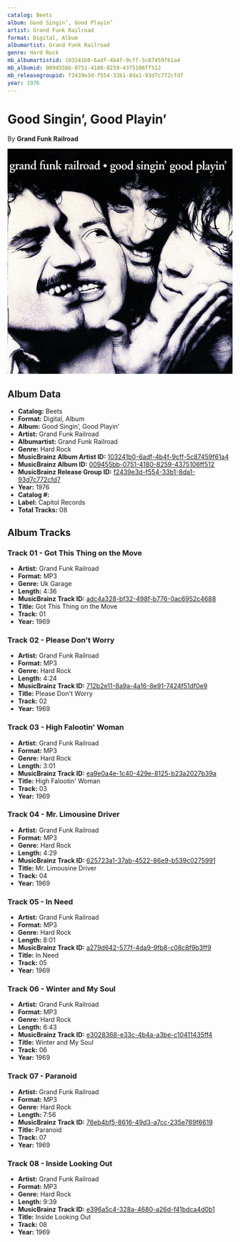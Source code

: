 ```yaml
---
catalog: Beets
album: Good Singin’, Good Playin’
artist: Grand Funk Railroad
format: Digital, Album
albumartist: Grand Funk Railroad
genre: Hard Rock
mb_albumartistid: 103241b0-6adf-4b4f-9cff-5c87459f61a4
mb_albumid: 009455bb-0751-4180-8259-4375106ff512
mb_releasegroupid: f2439e3d-f554-33b1-8da1-93d7c772cfd7
year: 1976
---
```


# Good Singin’, Good Playin’

By **Grand Funk Railroad**

![](../../assets/beetscovers/Grand_Funk_Railroad-Good_Singin’__Good_Playin’.jpg)

## Album Data

- **Catalog:** Beets
- **Format:** Digital, Album
- **Album:** Good Singin’, Good Playin’
- **Artist:** Grand Funk Railroad
- **Albumartist:** Grand Funk Railroad
- **Genre:** Hard Rock
- **MusicBrainz Album Artist ID:** [103241b0-6adf-4b4f-9cff-5c87459f61a4](https://musicbrainz.org/artist/103241b0-6adf-4b4f-9cff-5c87459f61a4)
- **MusicBrainz Album ID:** [009455bb-0751-4180-8259-4375106ff512](https://musicbrainz.org/release/009455bb-0751-4180-8259-4375106ff512)
- **MusicBrainz Release Group ID:** [f2439e3d-f554-33b1-8da1-93d7c772cfd7](https://musicbrainz.org/release-group/f2439e3d-f554-33b1-8da1-93d7c772cfd7)
- **Year:** 1976
- **Catalog #:** 
- **Label:** Capitol Records
- **Total Tracks:** 08

## Album Tracks

### Track 01 - Got This Thing on the Move

- **Artist:** Grand Funk Railroad
- **Format:** MP3
- **Genre:** Uk Garage
- **Length:** 4:36
- **MusicBrainz Track ID:** [adc4a328-bf32-498f-b776-0ac6952c4688](https://musicbrainz.org/recording/adc4a328-bf32-498f-b776-0ac6952c4688)
- **Title:** Got This Thing on the Move
- **Track:** 01
- **Year:** 1969

### Track 02 - Please Don't Worry

- **Artist:** Grand Funk Railroad
- **Format:** MP3
- **Genre:** Hard Rock
- **Length:** 4:24
- **MusicBrainz Track ID:** [712b2e11-8a9a-4a16-8e91-7424f51df0e9](https://musicbrainz.org/recording/712b2e11-8a9a-4a16-8e91-7424f51df0e9)
- **Title:** Please Don't Worry
- **Track:** 02
- **Year:** 1969

### Track 03 - High Falootin' Woman

- **Artist:** Grand Funk Railroad
- **Format:** MP3
- **Genre:** Hard Rock
- **Length:** 3:01
- **MusicBrainz Track ID:** [ea9e0a4e-1c40-429e-8125-b23a2027b39a](https://musicbrainz.org/recording/ea9e0a4e-1c40-429e-8125-b23a2027b39a)
- **Title:** High Falootin' Woman
- **Track:** 03
- **Year:** 1969

### Track 04 - Mr. Limousine Driver

- **Artist:** Grand Funk Railroad
- **Format:** MP3
- **Genre:** Hard Rock
- **Length:** 4:29
- **MusicBrainz Track ID:** [625723a1-37ab-4522-86e9-b539c0275991](https://musicbrainz.org/recording/625723a1-37ab-4522-86e9-b539c0275991)
- **Title:** Mr. Limousine Driver
- **Track:** 04
- **Year:** 1969

### Track 05 - In Need

- **Artist:** Grand Funk Railroad
- **Format:** MP3
- **Genre:** Hard Rock
- **Length:** 8:01
- **MusicBrainz Track ID:** [a279d642-577f-4da9-9fb8-c08c8f9b3ff9](https://musicbrainz.org/recording/a279d642-577f-4da9-9fb8-c08c8f9b3ff9)
- **Title:** In Need
- **Track:** 05
- **Year:** 1969

### Track 06 - Winter and My Soul

- **Artist:** Grand Funk Railroad
- **Format:** MP3
- **Genre:** Hard Rock
- **Length:** 6:43
- **MusicBrainz Track ID:** [e3028368-e33c-4b4a-a3be-c10411435ff4](https://musicbrainz.org/recording/e3028368-e33c-4b4a-a3be-c10411435ff4)
- **Title:** Winter and My Soul
- **Track:** 06
- **Year:** 1969

### Track 07 - Paranoid

- **Artist:** Grand Funk Railroad
- **Format:** MP3
- **Genre:** Hard Rock
- **Length:** 7:56
- **MusicBrainz Track ID:** [76eb4bf5-8616-49d3-a7cc-235e789f6619](https://musicbrainz.org/recording/76eb4bf5-8616-49d3-a7cc-235e789f6619)
- **Title:** Paranoid
- **Track:** 07
- **Year:** 1969

### Track 08 - Inside Looking Out

- **Artist:** Grand Funk Railroad
- **Format:** MP3
- **Genre:** Hard Rock
- **Length:** 9:39
- **MusicBrainz Track ID:** [e396a5c4-328a-4680-a26d-f41bdca4d0b1](https://musicbrainz.org/recording/e396a5c4-328a-4680-a26d-f41bdca4d0b1)
- **Title:** Inside Looking Out
- **Track:** 08
- **Year:** 1969

